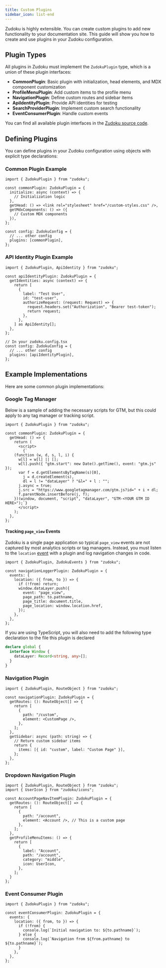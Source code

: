 ```yaml
---
title: Custom Plugins
sidebar_icon: list-end
---
```


Zudoku is highly extensible. You can create custom plugins to add new functionality to your
documentation site. This guide will show you how to create and use plugins in your Zudoku
configuration.

## Plugin Types

All plugins in Zudoku must implement the `ZudokuPlugin` type, which is a union of these plugin
interfaces:

- **CommonPlugin**: Basic plugin with initialization, head elements, and MDX component customization
- **ProfileMenuPlugin**: Add custom items to the profile menu
- **NavigationPlugin**: Define custom routes and sidebar items
- **ApiIdentityPlugin**: Provide API identities for testing
- **SearchProviderPlugin**: Implement custom search functionality
- **EventConsumerPlugin**: Handle custom events

You can find all available plugin interfaces in the
[Zudoku source code](https://github.com/zuplo/zudoku/blob/main/packages/zudoku/src/lib/core/plugins.ts).

## Defining Plugins

You can define plugins in your Zudoku configuration using objects with explicit type declarations:

### Common Plugin Example

```tsx
import { ZudokuPlugin } from "zudoku";

const commonPlugin: ZudokuPlugin = {
  initialize: async (context) => {
    // Initialization logic
  },
  getHead: () => <link rel="stylesheet" href="/custom-styles.css" />,
  getMdxComponents: () => ({
    // Custom MDX components
  }),
};

const config: ZudokuConfig = {
  // ... other config
  plugins: [commonPlugin],
};
```

### API Identity Plugin Example

```tsx
import { ZudokuPlugin, ApiIdentity } from "zudoku";

const apiIdentityPlugin: ZudokuPlugin = {
  getIdentities: async (context) => {
    return [
      {
        label: "Test User",
        id: "test-user",
        authorizeRequest: (request: Request) => {
          request.headers.set("Authorization", "Bearer test-token");
          return request;
        },
      },
    ] as ApiIdentity[];
  },
};

// In your zudoku.config.tsx
const config: ZudokuConfig = {
  // ... other config
  plugins: [apiIdentityPlugin],
};
```

## Example Implementations

Here are some common plugin implementations:

### Google Tag Manager

Below is a sample of adding the necessary scripts for GTM, but this could apply to any tag manager
or tracking script.

```tsx
import { ZudokuPlugin } from "zudoku";

const commonPlugin: ZudokuPlugin = {
  getHead: () => {
    return (
      <script>
        {`
    (function (w, d, s, l, i) {
      w[l] = w[l] || [];
      w[l].push({ "gtm.start": new Date().getTime(), event: "gtm.js" });
      var f = d.getElementsByTagName(s)[0],
        j = d.createElement(s),
        dl = l != "dataLayer" ? "&l=" + l : "";
      j.async = true;
      j.src = "https://www.googletagmanager.com/gtm.js?id=" + i + dl;
      f.parentNode.insertBefore(j, f);
    })(window, document, "script", "dataLayer", "GTM-<YOUR GTM ID HERE>");`}
      </script>
    );
  },
};
```

#### Tracking `page_view` Events

Zudoku is a single page application so typical `page_view` events are not captured by most analytics
scripts or tag managers. Instead, you must listen to the `location` [event](./extending/events.md)
with a plugin and log navigation changes in code.

```tsx
import { ZudokuPlugin, ZudokuEvents } from "zudoku";

const navigationLoggerPlugin: ZudokuPlugin = {
  events: {
    location: ({ from, to }) => {
      if (!from) return;
      window.dataLayer.push({
        event: "page_view",
        page_path: to.pathname,
        page_title: document.title,
        page_location: window.location.href,
      });
    },
  },
};
```

If you are using TypeScript, you will also need to add the following type declaration to the file
this plugin is declared

```ts
declare global {
  interface Window {
    dataLayer: Record<string, any>[];
  }
}
```

### Navigation Plugin

```tsx
import { ZudokuPlugin, RouteObject } from "zudoku";

const navigationPlugin: ZudokuPlugin = {
  getRoutes: (): RouteObject[] => {
    return [
      {
        path: "/custom",
        element: <CustomPage />,
      },
    ];
  },
  getSidebar: async (path: string) => {
    // Return custom sidebar items
    return {
      items: [{ id: "custom", label: "Custom Page" }],
    };
  },
};
```

### Dropdown Navigation Plugin

```tsx
import { ZudokuPlugin, RouteObject } from "zudoku";
import { UserIcon } from "zudoku/icons";

const AccountPageNavItemPlugin: ZudokuPlugin = {
  getRoutes: (): RouteObject[] => {
    return [
      {
        path: "/account",
        element: <Account />, // This is a custom page
      },
    ];
  },
  getProfileMenuItems: () => {
    return [
      {
        label: "Account",
        path: "/account",
        category: "middle",
        icon: UserIcon,
      },
    ];
  }
};
```

### Event Consumer Plugin

```tsx
import { ZudokuPlugin } from "zudoku";

const eventConsumerPlugin: ZudokuPlugin = {
  events: {
    location: ({ from, to }) => {
      if (!from) {
        console.log(`Initial navigation to: ${to.pathname}`);
      } else {
        console.log(`Navigation from ${from.pathname} to ${to.pathname}`);
      }
    },
  },
};
```
